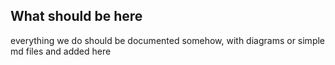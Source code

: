 ## What should be here

everything we do should be documented somehow, with diagrams or simple md files and added here
